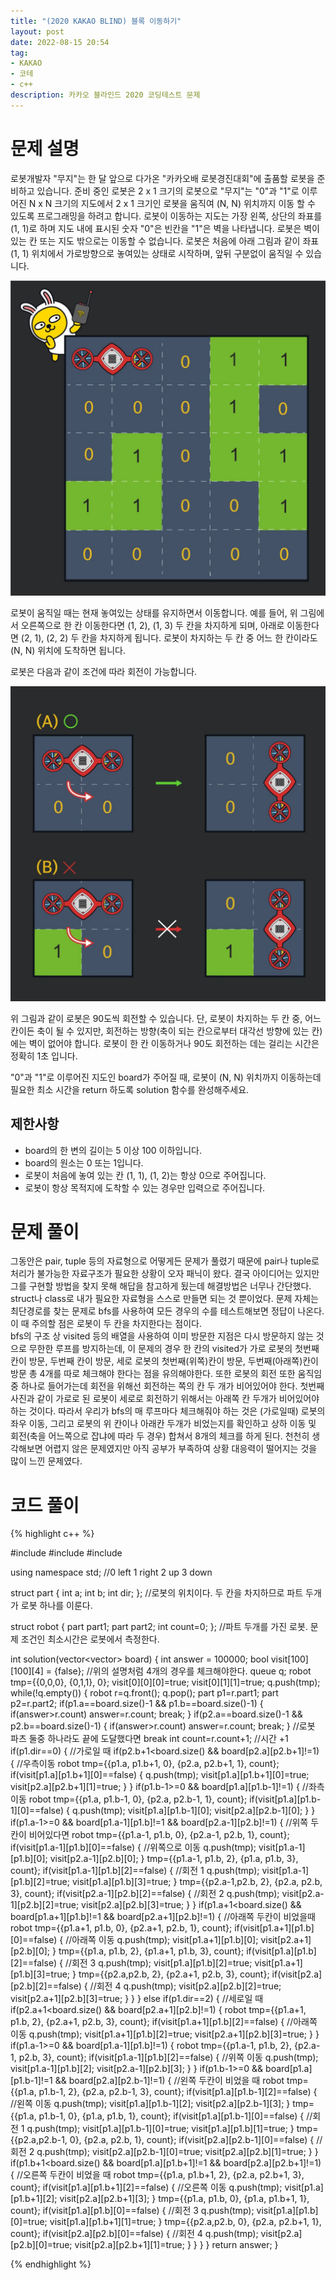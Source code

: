 ```yaml
---
title: "(2020 KAKAO BLIND) 블록 이동하기"
layout: post
date: 2022-08-15 20:54
tag:
- KAKAO
- 코테
- c++
description: 카카오 블라인드 2020 코딩테스트 문제
---
```


# 문제 설명

로봇개발자 "무지"는 한 달 앞으로 다가온 "카카오배 로봇경진대회"에 출품할 로봇을 준비하고 있습니다. 준비 중인 로봇은 2 x 1 크기의 로봇으로 "무지"는 "0"과 "1"로 이루어진 N x N 크기의 지도에서 2 x 1 크기인 로봇을 움직여 (N, N) 위치까지 이동 할 수 있도록 프로그래밍을 하려고 합니다. 로봇이 이동하는 지도는 가장 왼쪽, 상단의 좌표를 (1, 1)로 하며 지도 내에 표시된 숫자 "0"은 빈칸을 "1"은 벽을 나타냅니다. 로봇은 벽이 있는 칸 또는 지도 밖으로는 이동할 수 없습니다. 로봇은 처음에 아래 그림과 같이 좌표 (1, 1) 위치에서 가로방향으로 놓여있는 상태로 시작하며, 앞뒤 구분없이 움직일 수 있습니다.

![사진1.jpg](/assets/img/052d3514-5fca-4b85-82aa-0f9eaefae0a3.jpg)

로봇이 움직일 때는 현재 놓여있는 상태를 유지하면서 이동합니다. 예를 들어, 위 그림에서 오른쪽으로 한 칸 이동한다면 (1, 2), (1, 3) 두 칸을 차지하게 되며, 아래로 이동한다면 (2, 1), (2, 2) 두 칸을 차지하게 됩니다. 로봇이 차지하는 두 칸 중 어느 한 칸이라도 (N, N) 위치에 도착하면 됩니다.

로봇은 다음과 같이 조건에 따라 회전이 가능합니다.

![사진2.jpg](/assets/img/f87055df-91e5-4f47-b99a-400c54bfdf3a.jpg)

위 그림과 같이 로봇은 90도씩 회전할 수 있습니다. 단, 로봇이 차지하는 두 칸 중, 어느 칸이든 축이 될 수 있지만, 회전하는 방향(축이 되는 칸으로부터 대각선 방향에 있는 칸)에는 벽이 없어야 합니다. 로봇이 한 칸 이동하거나 90도 회전하는 데는 걸리는 시간은 정확히 1초 입니다.

"0"과 "1"로 이루어진 지도인 board가 주어질 때, 로봇이 (N, N) 위치까지 이동하는데 필요한 최소 시간을 return 하도록 solution 함수를 완성해주세요.

## 제한사항
+ board의 한 변의 길이는 5 이상 100 이하입니다.
+ board의 원소는 0 또는 1입니다.
+ 로봇이 처음에 놓여 있는 칸 (1, 1), (1, 2)는 항상 0으로 주어집니다.
+ 로봇이 항상 목적지에 도착할 수 있는 경우만 입력으로 주어집니다.

# 문제 풀이

그동안은 pair, tuple 등의 자료형으로 어떻게든 문제가 풀렸기 때문에 pair나 tuple로 처리가 불가능한 자료구조가 필요한 상황이 오자 패닉이 왔다. 결국 아이디어는 있지만 그를 구현할 방법을 찾지 못해 해답을 참고하게 됬는데 해결방법은 너무나 간단했다. struct나 class로 내가 필요한 자료형을 스스로 만들면 되는 것 뿐이었다. 문제 자체는 최단경로를 찾는 문제로 bfs를 사용하여 모든 경우의 수를 테스트해보면 정답이 나온다. 이 때 주의할 점은 로봇이 두 칸을 차지한다는 점이다.  
bfs의 구조 상 visited 등의 배열을 사용하여 이미 방문한 지점은 다시 방문하지 않는 것으로 무한한 루프를 방지하는데, 이 문제의 경우 한 칸의 visited가 가로 로봇의 첫번째 칸이 방문, 두번째 칸이 방문, 세로 로봇의 첫번째(위쪽)칸이 방문, 두번째(아래쪽)칸이 방문 총 4개를 따로 체크해야 한다는 점을 유의해야한다. 또한 로봇의 회전 또한 움직임 중 하나로 들어가는데 회전을 위해선 회전하는 쪽의 칸 두 개가 비어있어야 한다. 첫번째 사진과 같이 가로로 된 로봇이 세로로 회전하기 위해서는 아래쪽 칸 두개가 비어있어야 하는 것이다. 따라서 우리가 bfs의 매 루프마다 체크해줘야 하는 것은 (가로일때) 로봇의 좌우 이동, 그리고 로봇의 위 칸이나 아래칸 두개가 비었는지를 확인하고 상하 이동 및 회전(축을 어느쪽으로 잡냐에 따라 두 경우) 합쳐서 8개의 체크를 하게 된다. 천천히 생각해보면 어렵지 않은 문제였지만 아직 공부가 부족하여 상황 대응력이 떨어지는 것을 많이 느낀 문제였다.

# 코드 풀이

{% highlight c++ %}

#include <string>
#include <vector>
#include <queue>

using namespace std;
//0 left 1 right 2 up 3 down

struct part {
    int a; int b; int dir;
}; //로봇의 위치이다. 두 칸을 차지하므로 파트 두개가 로봇 하나를 이룬다.

struct robot {
    part part1; part part2;
    int count=0;
}; //파트 두개를 가진 로봇. 문제 조건인 최소시간은 로봇에서 측정한다.

int solution(vector<vector<int>> board) {
    int answer = 100000;
    bool visit[100][100][4] = {false}; //위의 설명처럼 4개의 경우를 체크해야한다.
    queue<robot> q; 
    robot tmp={{0,0,0}, {0,1,1}, 0};
    visit[0][0][0]=true; visit[0][1][1]=true;
    q.push(tmp);
    while(!q.empty()) {
        robot r=q.front(); q.pop();
        part p1=r.part1; part p2=r.part2;
        if(p1.a==board.size()-1 && p1.b==board.size()-1) {
            if(answer>r.count) answer=r.count;
            break;
        }
        if(p2.a==board.size()-1 && p2.b==board.size()-1) {
            if(answer>r.count) answer=r.count;
            break;
        } //로봇 파츠 둘중 하나라도 끝에 도달했다면 break
        int count=r.count+1; //시간 +1
        if(p1.dir==0) { //가로일 때
            if(p2.b+1<board.size() && board[p2.a][p2.b+1]!=1) { //우측이동
                robot tmp={{p1.a, p1.b+1, 0}, {p2.a, p2.b+1, 1}, count};
                if(visit[p1.a][p1.b+1][0]==false) {
                    q.push(tmp);
                    visit[p1.a][p1.b+1][0]=true;
                    visit[p2.a][p2.b+1][1]=true;                }
            }
            if(p1.b-1>=0 && board[p1.a][p1.b-1]!=1) { //좌측이동
                robot tmp={{p1.a, p1.b-1, 0}, {p2.a, p2.b-1, 1}, count};
                if(visit[p1.a][p1.b-1][0]==false) {
                    q.push(tmp);
                    visit[p1.a][p1.b-1][0];
                    visit[p2.a][p2.b-1][0];
                }
            }
            if(p1.a-1>=0 && board[p1.a-1][p1.b]!=1 && board[p2.a-1][p2.b]!=1) { //위쪽 두칸이 비어있다면
                robot tmp={{p1.a-1, p1.b, 0}, {p2.a-1, p2.b, 1}, count};
                if(visit[p1.a-1][p1.b][0]==false) { //위쪽으로 이동
                    q.push(tmp);
                    visit[p1.a-1][p1.b][0];
                    visit[p2.a-1][p2.b][0];
                }
                tmp={{p1.a-1, p1.b, 2}, {p1.a, p1.b, 3}, count};
                if(visit[p1.a-1][p1.b][2]==false) { //회전 1
                    q.push(tmp);
                    visit[p1.a-1][p1.b][2]=true;
                    visit[p1.a][p1.b][3]=true;
                }
                tmp={{p2.a-1,p2.b, 2}, {p2.a, p2.b, 3}, count};
                if(visit[p2.a-1][p2.b][2]==false) { //회전 2
                    q.push(tmp);
                    visit[p2.a-1][p2.b][2]=true;
                    visit[p2.a][p2.b][3]=true;
                }
            }
            if(p1.a+1<board.size() && board[p1.a+1][p1.b]!=1 && board[p2.a+1][p2.b]!=1) { //아래쪽 두칸이 비었을때
                robot tmp={{p1.a+1, p1.b, 0}, {p2.a+1, p2.b, 1}, count};
                if(visit[p1.a+1][p1.b][0]==false) { //아래쪽 이동
                    q.push(tmp);
                    visit[p1.a+1][p1.b][0];
                    visit[p2.a+1][p2.b][0];
                }
                tmp={{p1.a, p1.b, 2}, {p1.a+1, p1.b, 3}, count};
                if(visit[p1.a][p1.b][2]==false) { //회전 3
                    q.push(tmp);
                    visit[p1.a][p1.b][2]=true;
                    visit[p1.a+1][p1.b][3]=true;
                }
                tmp={{p2.a,p2.b, 2}, {p2.a+1, p2.b, 3}, count};
                if(visit[p2.a][p2.b][2]==false) { //회전 4
                    q.push(tmp);
                    visit[p2.a][p2.b][2]=true;
                    visit[p2.a+1][p2.b][3]=true;
                }
            }
        }
        else if(p1.dir==2) { //세로일 때
            if(p2.a+1<board.size() && board[p2.a+1][p2.b]!=1) {
                robot tmp={{p1.a+1, p1.b, 2}, {p2.a+1, p2.b, 3}, count};
                if(visit[p1.a+1][p1.b][2]==false) { //아래쪽 이동
                    q.push(tmp);
                    visit[p1.a+1][p1.b][2]=true;
                    visit[p2.a+1][p2.b][3]=true;                }
            }
            if(p1.a-1>=0 && board[p1.a-1][p1.b]!=1) {
                robot tmp={{p1.a-1, p1.b, 2}, {p2.a-1, p2.b, 3}, count};
                if(visit[p1.a-1][p1.b][2]==false) { //위쪽 이동
                    q.push(tmp);
                    visit[p1.a-1][p1.b][2];
                    visit[p2.a-1][p2.b][3];
                }
            }
            if(p1.b-1>=0 && board[p1.a][p1.b-1]!=1 && board[p2.a][p2.b-1]!=1) { //왼쪽 두칸이 비었을 때
                robot tmp={{p1.a, p1.b-1, 2}, {p2.a, p2.b-1, 3}, count};
                if(visit[p1.a][p1.b-1][2]==false) { //왼쪽 이동
                    q.push(tmp);
                    visit[p1.a][p1.b-1][2];
                    visit[p2.a][p2.b-1][3];
                }
                tmp={{p1.a, p1.b-1, 0}, {p1.a, p1.b, 1}, count};
                if(visit[p1.a][p1.b-1][0]==false) { //회전 1
                    q.push(tmp);
                    visit[p1.a][p1.b-1][0]=true;
                    visit[p1.a][p1.b][1]=true;
                }
                tmp={{p2.a,p2.b-1, 0}, {p2.a, p2.b, 1}, count};
                if(visit[p2.a][p2.b-1][0]==false) { //회전 2
                    q.push(tmp);
                    visit[p2.a][p2.b-1][0]=true;
                    visit[p2.a][p2.b][1]=true;
                }
            }
            if(p1.b+1<board.size() && board[p1.a][p1.b+1]!=1 && board[p2.a][p2.b+1]!=1) { //오른쪽 두칸이 비었을 때
                robot tmp={{p1.a, p1.b+1, 2}, {p2.a, p2.b+1, 3}, count};
                if(visit[p1.a][p1.b+1][2]==false) { //오른쪽 이동
                    q.push(tmp);
                    visit[p1.a][p1.b+1][2];
                    visit[p2.a][p2.b+1][3];
                }
                tmp={{p1.a, p1.b, 0}, {p1.a, p1.b+1, 1}, count};
                if(visit[p1.a][p1.b][0]==false) { //회전 3
                    q.push(tmp);
                    visit[p1.a][p1.b][0]=true;
                    visit[p1.a][p1.b+1][1]=true;
                }
                tmp={{p2.a,p2.b, 0}, {p2.a, p2.b+1, 1}, count};
                if(visit[p2.a][p2.b][0]==false) { //회전 4
                    q.push(tmp);
                    visit[p2.a][p2.b][0]=true;
                    visit[p2.a][p2.b+1][1]=true;
                }
            }
        }
    }
    return answer;
}

{% endhighlight %}
